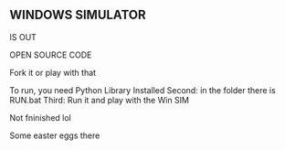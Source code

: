 ## WINDOWS SIMULATOR
IS OUT

OPEN SOURCE CODE

Fork it or play with that

To run, you need Python Library Installed
Second: in the folder there is RUN.bat
Third: Run it and play with the Win SIM

Not fninished lol

Some easter eggs there
